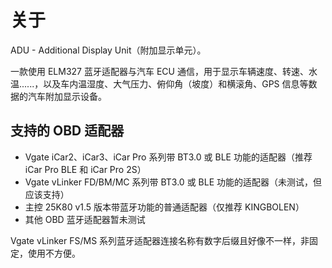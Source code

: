 # 关于

ADU - Additional Display Unit（附加显示单元）。

一款使用 ELM327 蓝牙适配器与汽车 ECU 通信，用于显示车辆速度、转速、水温......，以及车内温湿度、大气压力、俯仰角（坡度）和横滚角、GPS 信息等数据的汽车附加显示设备。

## 支持的 OBD 适配器 <a href="#supported-obd-adapter" id="supported-obd-adapter"></a>

* Vgate iCar2、iCar3、iCar Pro 系列带 BT3.0 或 BLE 功能的适配器（推荐 iCar Pro BLE 和 iCar Pro 2S）
* Vgate vLinker FD/BM/MC 系列带 BT3.0 或 BLE 功能的适配器（未测试，但应该支持）
* 主控 25K80 v1.5 版本带蓝牙功能的普通适配器（仅推荐 KINGBOLEN）
* 其他 OBD 蓝牙适配器暂未测试

Vgate vLinker FS/MS 系列蓝牙适配器连接名称有数字后缀且好像不一样，非固定，使用不方便。
